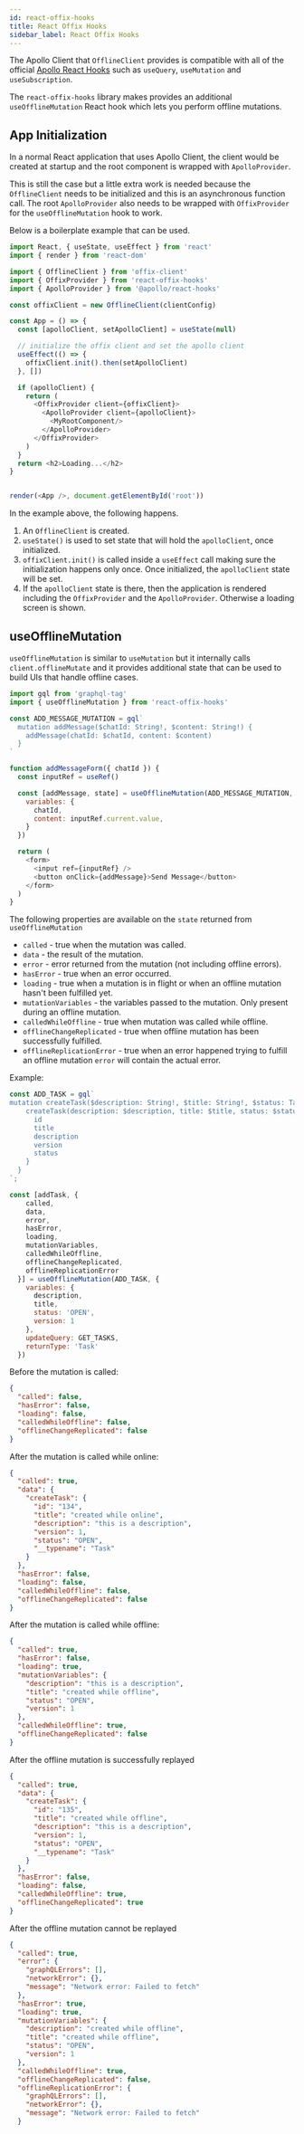 ```yaml
---
id: react-offix-hooks
title: React Offix Hooks
sidebar_label: React Offix Hooks
---
```


The Apollo Client that `OfflineClient` provides is compatible with all of the official [Apollo React Hooks](https://www.apollographql.com/docs/react/api/react-hooks/) such as `useQuery`, `useMutation` and `useSubscription`.

The `react-offix-hooks` library makes provides an additional `useOfflineMutation` React hook which lets you perform offline mutations.

## App Initialization

In a normal React application that uses Apollo Client, the client would be created at startup and the root component is wrapped with `ApolloProvider`.

This is still the case but a little extra work is needed because the `OfflineClient` needs to be initialized and this is an asynchronous function call. The root `ApolloProvider` also needs to be wrapped with `OffixProvider` for the `useOfflineMutation` hook to work.

Below is a boilerplate example that can be used.

```javascript
import React, { useState, useEffect } from 'react'
import { render } from 'react-dom'

import { OfflineClient } from 'offix-client'
import { OffixProvider } from 'react-offix-hooks'
import { ApolloProvider } from '@apollo/react-hooks'

const offixClient = new OfflineClient(clientConfig)

const App = () => {
  const [apolloClient, setApolloClient] = useState(null)

  // initialize the offix client and set the apollo client
  useEffect(() => {
    offixClient.init().then(setApolloClient)
  }, [])

  if (apolloClient) {
    return (
      <OffixProvider client={offixClient}>
        <ApolloProvider client={apolloClient}>
          <MyRootComponent/>
        </ApolloProvider>
      </OffixProvider>
    )
  }
  return <h2>Loading...</h2>
}


render(<App />, document.getElementById('root'))
```

In the example above, the following happens.

1. An `OfflineClient` is created.
2. `useState()` is used to set state that will hold the `apolloClient`, once initialized.
3. `offixClient.init()` is called inside a `useEffect` call making sure the initialization happens only once. Once initialized, the `apolloClient` state will be set.
4. If the `apolloClient` state is there, then the application is rendered including the `OffixProvider` and the `ApolloProvider`. Otherwise a loading screen is shown.

## useOfflineMutation

`useOfflineMutation` is similar to `useMutation` but it internally calls `client.offlineMutate` and it provides additional state that can be used to build UIs that handle offline cases.

```javascript
import gql from 'graphql-tag'
import { useOfflineMutation } from 'react-offix-hooks'

const ADD_MESSAGE_MUTATION = gql`
  mutation addMessage($chatId: String!, $content: String!) {
    addMessage(chatId: $chatId, content: $content)
  }
`

function addMessageForm({ chatId }) {
  const inputRef = useRef()

  const [addMessage, state] = useOfflineMutation(ADD_MESSAGE_MUTATION, {
    variables: {
      chatId,
      content: inputRef.current.value,
    }
  })

  return (
    <form>
      <input ref={inputRef} />
      <button onClick={addMessage}>Send Message</button>
    </form>
  )
}
```

The following properties are available on the `state` returned from `useOfflineMutation`

* `called` - true when the mutation was called.
* `data` - the result of the mutation.
* `error` - error returned from the mutation (not including offline errors).
* `hasError` - true when an error occurred.
* `loading` - true when a mutation is in flight or when an offline mutation hasn't been fulfilled yet.
* `mutationVariables` - the variables passed to the mutation. Only present during an offline mutation.
* `calledWhileOffline` - true when mutation was called while offline.
* `offlineChangeReplicated` - true when offline mutation has been successfully fulfilled.
* `offlineReplicationError` - true when an error happened trying to fulfill an offline mutation `error` will contain the actual error.

Example:

```js
const ADD_TASK = gql`
mutation createTask($description: String!, $title: String!, $status: TaskStatus){
    createTask(description: $description, title: $title, status: $status){
      id
      title
      description
      version
      status
    }
  }
`;

const [addTask, {
    called,
    data,
    error,
    hasError,
    loading,
    mutationVariables,
    calledWhileOffline,
    offlineChangeReplicated,
    offlineReplicationError
  }] = useOfflineMutation(ADD_TASK, {
    variables: {
      description,
      title,
      status: 'OPEN',
      version: 1
    },
    updateQuery: GET_TASKS,
    returnType: 'Task'
  })
```

Before the mutation is called:

```json
{
  "called": false,
  "hasError": false,
  "loading": false,
  "calledWhileOffline": false,
  "offlineChangeReplicated": false
}
```

After the mutation is called while online:

```json
{
  "called": true,
  "data": {
    "createTask": {
      "id": "134",
      "title": "created while online",
      "description": "this is a description",
      "version": 1,
      "status": "OPEN",
      "__typename": "Task"
    }
  },
  "hasError": false,
  "loading": false,
  "calledWhileOffline": false,
  "offlineChangeReplicated": false
}
```

After the mutation is called while offline:

```json
{
  "called": true,
  "hasError": false,
  "loading": true,
  "mutationVariables": {
    "description": "this is a description",
    "title": "created while offline",
    "status": "OPEN",
    "version": 1
  },
  "calledWhileOffline": true,
  "offlineChangeReplicated": false
}
```

After the offline mutation is successfully replayed

```json
{
  "called": true,
  "data": {
    "createTask": {
      "id": "135",
      "title": "created while offline",
      "description": "this is a description",
      "version": 1,
      "status": "OPEN",
      "__typename": "Task"
    }
  },
  "hasError": false,
  "loading": false,
  "calledWhileOffline": true,
  "offlineChangeReplicated": true
}
```

After the offline mutation cannot be replayed

```json
{
  "called": true,
  "error": {
    "graphQLErrors": [],
    "networkError": {},
    "message": "Network error: Failed to fetch"
  },
  "hasError": true,
  "loading": true,
  "mutationVariables": {
    "description": "created while offline",
    "title": "created while offline",
    "status": "OPEN",
    "version": 1
  },
  "calledWhileOffline": true,
  "offlineChangeReplicated": false,
  "offlineReplicationError": {
    "graphQLErrors": [],
    "networkError": {},
    "message": "Network error: Failed to fetch"
  }
```